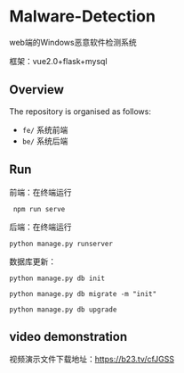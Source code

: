 # Malware-Detection
web端的Windows恶意软件检测系统

框架：vue2.0+flask+mysql



## Overview
The repository is organised as follows:

- `fe/` 系统前端
- `be/` 系统后端

## Run
前端：在终端运行
``` 
 npm run serve
```
后端：在终端运行
``` 
python manage.py runserver 
```
数据库更新：
``` 
python manage.py db init

python manage.py db migrate -m "init"

python manage.py db upgrade
```
## video demonstration
视频演示文件下载地址：https://b23.tv/cfJGSS

